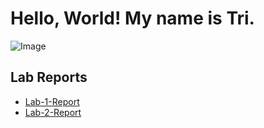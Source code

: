 # Hello, World! My name is Tri.

![Image](https://www.snexplores.org/wp-content/uploads/2020/04/1030_LL_trees-1028x579.png)


## Lab Reports
- [Lab-1-Report](https://man3ng.github.io/cse15l-lab-reports/lab1.html)
- [Lab-2-Report](https://www.youtube.com/watch?v=xvFZjo5PgG0)
